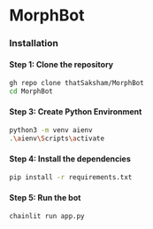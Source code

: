 # MorphBot

### Installation

#### Step 1: Clone the repository
```bash 
gh repo clone thatSaksham/MorphBot
cd MorphBot
```
#### Step 3: Create Python Environment
```bash 
python3 -m venv aienv
.\aienv\Scripts\activate
```
#### Step 4: Install the dependencies
```bash
pip install -r requirements.txt
```
#### Step 5: Run the bot
```bash
chainlit run app.py
```
